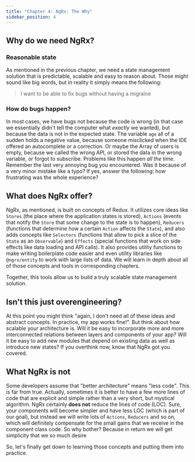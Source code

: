 ```yaml
---
title: "Chapter 4: NgRx: The Why"
sidebar_position: 4
---
```


## Why do we need NgRx?

### Reasonable state

As mentioned in the previous chapter, we need a state management solution that is predictable, scalable and easy to reason about. Those might sound like big words, but in reality it simply means the following:

> I want to be able to fix bugs without having a migraine

### How do bugs happen?

In most cases, we have bugs not because the code is wrong (in that case we essentially didn't tell the computer what _exactly_ we wanted), but because the data is not in the expected state. The variable `age` all of a sudden holds a negative value, because someone misclicked when the IDE offered an autocomplete or a correction. Or maybe the Array of users is empty, because we called the wrong API, or stored the data in the wrong variable, or forgot to subscribe. Problems like this happen _all the time_. Remember the last very annoying bug you encountered. Was it because of a very minor mistake like a typo? If yes, answer the following: how frustrating was the whole experience?

## What does NgRx offer?

NgRx, as mentioned, is built on concepts of Redux. It utilizes core ideas like `Stores` (the place where the application states is stored), `Actions` (events that notify the `Store` that some change to the state is to happen), `Reducers` (functions that determine how a certain `Action` affects the `State`), and also adds concepts like `Selectors` (functions that allow to pick a slice of the `State` as an `Observable`) and `Effects` (special functions that work on side effects like data loading and API calls). It also provides utility functions to make writing boilerplate code easier and even utility libraries like `@ngrx/entity` to work with large lists of data. We will learn in depth about all of those concepts and tools in corresponding chapters.

Together, this tools allow us to build a truly scalable state management solution.

## Isn't this just overengineering?

At this point you might think "again, I don't need all of these ideas and abstract concepts. In practice, my app works fine!". But think about how scalable your architecture is. Will it be easy to incorporate more and more interconnected relations between layers and components of your app? Will it be easy to add new modules that depend on existing data as well as introduce new states? If you overthink now, know that NgRx got you covered.

## What NgRx is **not**

Some developers assume that "better architecture" means "less code". This is far from true. Actually, sometimes it is better to have a few more lines of code that are explicit and simple rather than a very short, but mystical algorithm. NgRx certainly **does not** reduce the lines of code (LOC). Sure, your components will become simpler and have less LOC (which is part of our goal), but instead we will write lots of `Actions`, `Reducers` and so on, which will definitely compensate for the small gains that we receive in the component class code. So why bother? Because in return we will get simplicity that we so much desire

So, let's finally get down to learning those concepts and putting them into practice.
